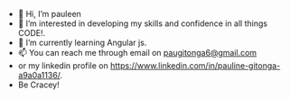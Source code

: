 - 👋 Hi, I’m pauleen 
- 👀 I’m interested in developing my skills and confidence in all things CODE!.
- 🌱 I’m currently learning Angular js.
- 📫 You can reach me through email on paugitonga6@gmail.com 
- or my linkedin profile on https://www.linkedin.com/in/pauline-gitonga-a9a0a1136/.
- Be Cracey!

<!---
pauleen123/pauleen123 is a ✨ special ✨ repository because its `README.md` (this file) appears on your GitHub profile.
You can click the Preview link to take a look at your changes.
--->

